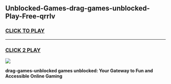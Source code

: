 
## Unblocked-Games-drag-games-unblocked-Play-Free-qrrlv
<h3>
<a href="https://premium76.site?title=drag-games-unblocked&ref=23A">CLICK TO PLAY</a></h3>
<hr>

<h3>
<a href="https://premium76.site?title=drag-games-unblocked&ref=23A">CLICK 2 PLAY</a>
  
</h3>

<a href="https://premium76.site?title=drag-games-unblocked&ref=23A"><img src="https://clearcache.store/games.png"></a>


**drag-games-unblocked games unblocked: Your Gateway to Fun and Accessible Online Gaming**

